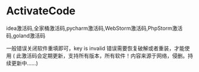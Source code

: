 # ActivateCode
idea激活码,全家桶激活码,pycharm激活码,WebStorm激活码,PhpStorm激活码,goland激活码

一般错误关闭软件重填即可，key is invalid 错误需要恢复破解或者重装，才能使用
( 此激活码会定期更新，支持所有版本，所有软件！内容来源于网络，侵删。持续更新中……)

